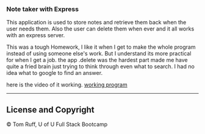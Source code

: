 ### Note taker with Express

This application is used to store notes and retrieve them back when the user needs them. Also the user can delete them when ever and it all works with an express server.

This was a tough Homework, I like it when I get to make the whole program instead of using someone else's work. But I understand its more practical for when I get a job.
the app .delete was the hardest part made me have quite a fried brain just trying to think through even what to search. I had no idea what to google to find an answer. 

here is the video of it working.
[working program]("https://youtu.be/fLupOFY5ECc")


---
##  License and Copyright 
© Tom Ruff, U of U Full Stack Bootcamp